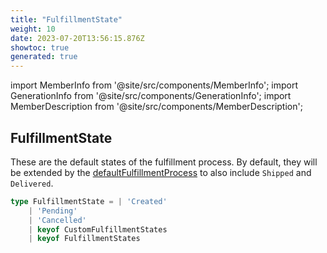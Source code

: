 ```yaml
---
title: "FulfillmentState"
weight: 10
date: 2023-07-20T13:56:15.876Z
showtoc: true
generated: true
---
```

<!-- This file was generated from the Vendure source. Do not modify. Instead, re-run the "docs:build" script -->
import MemberInfo from '@site/src/components/MemberInfo';
import GenerationInfo from '@site/src/components/GenerationInfo';
import MemberDescription from '@site/src/components/MemberDescription';


## FulfillmentState

<GenerationInfo sourceFile="packages/core/src/service/helpers/fulfillment-state-machine/fulfillment-state.ts" sourceLine="29" packageName="@vendure/core" />

These are the default states of the fulfillment process. By default, they will be extended
by the <a href='/typescript-api/fulfillment/fulfillment-process#defaultfulfillmentprocess'>defaultFulfillmentProcess</a> to also include `Shipped` and `Delivered`.

```ts title="Signature"
type FulfillmentState = | 'Created'
    | 'Pending'
    | 'Cancelled'
    | keyof CustomFulfillmentStates
    | keyof FulfillmentStates
```
